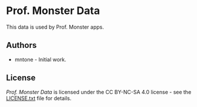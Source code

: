 # Prof. Monster Data

This data is used by Prof. Monster apps.

## Authors

- mntone - Initial work.

## License

*Prof. Monster Data* is licensed under the CC BY-NC-SA 4.0 license - see the [LICENSE.txt](https://github.com/mntone/mhdata/blob/main/LICENSE.txt) file for details.
